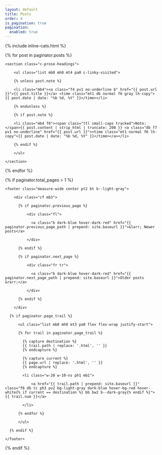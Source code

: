 ```yaml
---
layout: default
title: Posts
order: 4
is_pagination: true
pagination:
  enabled: true
---
```


{% include inline-cats.html %}

{% for post in paginator.posts %}

    <section class="c-prose-headings">

        <ul class="list mb0 mh0 mt4 pa0 c-linky-visited">

        {% unless post.note %}

        <li class="mb4"><a class="f4 pv1 no-underline b" href="{{ post.url }}">{{ post.title }}</a> <time class="mt1 db normal f6 gray lh-copy">{{ post.date | date: "%b %d, %Y" }}</time></li>

        {% endunless %}

        {% if post.note %}

        <li class="mb4 f6"><span class="ttl small-caps tracked">Note: </span>{{ post.content | strip_html | truncate: 200 }} <a class="db f7 pv1 no-underline" href="{{ post.url }}"><time class="mt1 normal f6 lh-copy">{{ post.date | date: "%b %d, %Y" }}</time></a></li>

        {% endif %}

        </ul>

    </section>

{% endfor %}

{% if paginator.total_pages > 1 %}

    <footer class="measure-wide center pt2 bt b--light-gray">

        <div class="cf mb3">

          {% if paginator.previous_page %}

              <div class="fl">

                <a class="b dark-blue hover-dark-red" href="{{ paginator.previous_page_path | prepend: site.baseurl }}">&larr; Newer posts</a>

              </div>

          {% endif %}

          {% if paginator.next_page %}

              <div class="fr tr">

                <a class="b dark-blue hover-dark-red" href="{{ paginator.next_page_path | prepend: site.baseurl }}">Older posts &rarr;</a>

              </div>

          {% endif %}

        </div>

      {% if paginator.page_trail %}

          <ul class="list mb0 mh0 mt3 pa0 flex flex-wrap justify-start">

          {% for trail in paginator.page_trail %}

            {% capture destination %}
            {{ trail.path | replace: '.html', '' }}
            {% endcapture %}

            {% capture current %}
            {{ page.url | replace: '.html', '' }}
            {% endcapture %}

            <li class="w-20 w-10-ns ph1 mb1">

                <a href="{{ trail.path | prepend: site.baseurl }}" class="f6 db tc ph3 pv2 bg-light-gray dark-blue hover-bg-red hover-white{% if current == destination %} bb bw2 b--dark-gray{% endif %}">{{ trail.num }}</a>

            </li>

          {% endfor %}

          </ul>

      {% endif %}

    </footer>

{% endif %}
